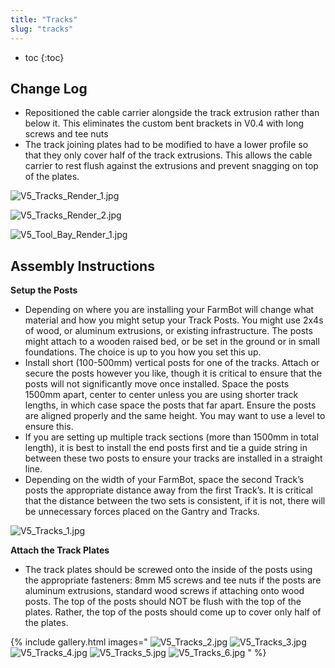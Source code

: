 ```yaml
---
title: "Tracks"
slug: "tracks"
---
```


* toc
{:toc}

## Change Log
  * Repositioned the cable carrier alongside the track extrusion rather than below it. This eliminates the custom bent brackets in V0.4 with long screws and tee nuts
  * The track joining plates had to be modified to have a lower profile so that they only cover half of the track extrusions. This allows the cable carrier to rest flush against the extrusions and prevent snagging on top of the plates.

![V5_Tracks_Render_1.jpg](_images/V5_Tracks_Render_1.jpg)



![V5_Tracks_Render_2.jpg](_images/V5_Tracks_Render_2.jpg)



![V5_Tool_Bay_Render_1.jpg](_images/V5_Tool_Bay_Render_1.jpg)

## Assembly Instructions
**Setup the Posts**
  *  Depending on where you are installing your FarmBot will change what material and how you might setup your Track Posts. You might use 2x4s of wood, or aluminum extrusions, or existing infrastructure. The posts might attach to a wooden raised bed, or be set in the ground or in small foundations. The choice is up to you how you set this up.
  * Install short (100-500mm) vertical posts for one of the tracks. Attach or secure the posts however you like, though it is critical to ensure that the posts will not significantly move once installed. Space the posts 1500mm apart, center to center unless you are using shorter track lengths, in which case space the posts that far apart. Ensure the posts are aligned properly and the same height. You may want to use a level to ensure this.
  * If you are setting up multiple track sections (more than 1500mm in total length), it is best to install the end posts first and tie a guide string in between these two posts to ensure your tracks are installed in a straight line.
  * Depending on the width of your FarmBot, space the second Track’s posts the appropriate distance away from the first Track’s. It is critical that the distance between the two sets is consistent, if it is not, there will be unnecessary forces placed on the Gantry and Tracks.

![V5_Tracks_1.jpg](_images/V5_Tracks_1.jpg)

**Attach the Track Plates**
  * The track plates should be screwed onto the inside of the posts using the appropriate fasteners: 8mm M5 screws and tee nuts if the posts are aluminum extrusions, standard wood screws if attaching onto wood posts. The top of the posts should NOT be flush with the top of the plates. Rather, the top of the posts should come up to cover only half of the plates.

{% include gallery.html images="
![V5_Tracks_2.jpg](_images/V5_Tracks_2.jpg)
![V5_Tracks_3.jpg](_images/V5_Tracks_3.jpg)
![V5_Tracks_4.jpg](_images/V5_Tracks_4.jpg)
![V5_Tracks_5.jpg](_images/V5_Tracks_5.jpg)
![V5_Tracks_6.jpg](_images/V5_Tracks_6.jpg)
" %}

